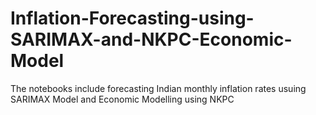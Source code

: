 # Inflation-Forecasting-using-SARIMAX-and-NKPC-Economic-Model
The notebooks include forecasting Indian monthly inflation rates usuing SARIMAX Model and Economic Modelling using NKPC
